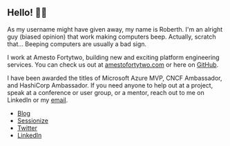 ## Hello! 👨‍💻

As my username might have given away, my name is Roberth. I'm an alright guy (biased opinion) that work making computers beep. Actually, scratch that... Beeping computers are usually a bad sign.

I work at Amesto Fortytwo, building new and exciting platform engineering services. You can check us out at [amestofortytwo.com](https://amestofortytwo.com) or here on [GitHub](https://github.com/amestofortytwo).

I have been awarded the titles of Microsoft Azure MVP, CNCF Ambassador, and HashiCorp Ambassador. If you need anyone to help out at a project, speak at a conference or user group, or a mentor, reach out to me on LinkedIn or my [email](mailto:roberth.strand+ghcontact@amesto.no).

* [Blog](https://robstr.dev)
* [Sessionize](https://sessionize.com/roberth-strand)
* [Twitter](https://twitter.com/roberthtweets)
* [LinkedIn](https://linkedin.com/in/roberthstrand)
